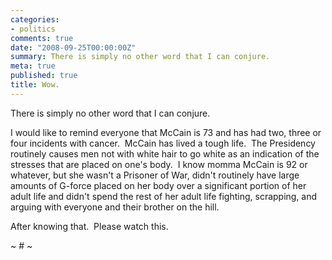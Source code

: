 ```yaml
---
categories:
- politics
comments: true
date: "2008-09-25T00:00:00Z"
summary: There is simply no other word that I can conjure. 
meta: true
published: true
title: Wow.
---
```


There is simply no other word that I can conjure.  

I would like to remind everyone that McCain is 73 and has had two, three or four incidents with cancer.  McCain has lived a tough life.  The Presidency routinely causes men not with white hair to go white as an indication of the stresses that are placed on one's body.  I know momma McCain is 92 or whatever, but she wasn't a Prisoner of War, didn't routinely have large amounts of G-force placed on her body over a significant portion of her adult life and didn't spend the rest of her adult life fighting, scrapping, and arguing with everyone and their brother on the hill.  

After knowing that.  Please watch this.

[][1] 
~ # ~

 [1]: http://www.youtube.com/v/nokTjEdaUGg&hl=en&fs=1 "Click here to block this object with Adblock Plus"
